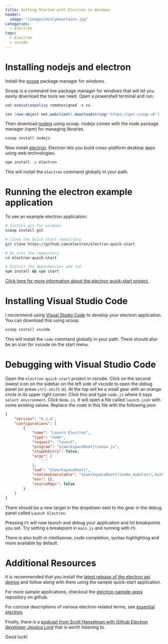 ```yaml
---
title: Getting Started with Electron on Windows
header:
  image: "/images/mistymountains.jpg"
categories:
  - Electron
tags:
  - Electron
  - vscode
---
```


# Installing nodejs and electron

Install the [scoop](http://scoop.sh/) package manager for windows.

Scoop is a command line package manager for windows that will let you easily download the tools we need. Open a powershell terminal and run:

```powershell
set-executionpolicy remotesigned -s cu

iex (new-object net.webclient).downloadstring('https://get.scoop.sh')
```

Then download [nodejs](https://nodejs.org/en/) using scoop. nodejs comes with the node package manager (npm) for managing libraries.

```bash
scoop install nodejs
```

Now install [electron](https://electron.atom.io/). Electron lets you build cross-platform desktop apps using web technologies.

```bash
npm install -g electron
```

This will install the `electron` command globally in your path.

# Running the electron example application

To see an example electron application:

```bash
# Install git for windows
scoop install git

# Clone the Quick Start repository
git clone https://github.com/electron/electron-quick-start

# Go into the repository
cd electron-quick-start

# Install the dependencies and run
npm install && npm start
```

[Click here for more information about the electron quick-start project.](https://electron.atom.io/docs/tutorial/quick-start/)

# Installing Visual Studio Code

I recommend using [Visual Studio Code](https://code.visualstudio.com/) to develop your electron application. You can download this using scoop.

```bash
scoop install vscode
```

This will install the `code` command globally in your path. There should also be an icon for vscode on the start menu.

# Debugging with Visual Studio Code

Open the `electron-quick-start` project in vscode. Click on the second lowest icon on the sidebar on the left side of vscode to open the debug panel (or press `ctrl-shift-D`). At the top will be a small gear with an orange circle in its upper right corner. Click this and type `node.js` where it says `select environment`. Click `Node.js`. It will open a file called `launch.json` with some existing values. Replace the code in this file with the following json:

```json
{
    "version": "0.2.0",
    "configurations": [
        {
            "name": "Launch Electron",
            "type": "node",
            "request": "launch",
            "program": "${workspaceRoot}\\main.js",
            "stopOnEntry": false,
            "args": [
                "."
            ],
            "cwd": "${workspaceRoot}",
            "runtimeExecutable": "${workspaceRoot}\\node_modules\\.bin\\electron.cmd",
            "env": {},
            "sourceMaps": false
        }
    ]
}
```

There should be a new target in the dropdown next to the gear in the debug panel called `Launch Electron`.

Pressing `F5` will now launch and debug your application and hit breakpoints you set. Try setting a breakpoint in `main.js` and running with `F5`.

There is also built-in intellisense, code completion, syntax highlighting and more available by default.

# Additional Resources

It is recommended that you install the [latest release of the electron api demos](https://github.com/electron/electron-api-demos/releases) and follow along with them using the sample quick-start application.

For more sample applications, checkout the [electron-sample-apps](https://github.com/hokein/electron-sample-apps) repository on github.

For concise descriptions of various electron-related terms, see [essential electron](http://jlord.us/essential-electron/).

Finally, there is a [podcast from Scott Hanselman with Github Electron developer Jessica Lord](https://hanselminutes.com/534/creating-cross-platform-electron-apps-with-jessica-lord) that is worth listening to.

Good luck!
